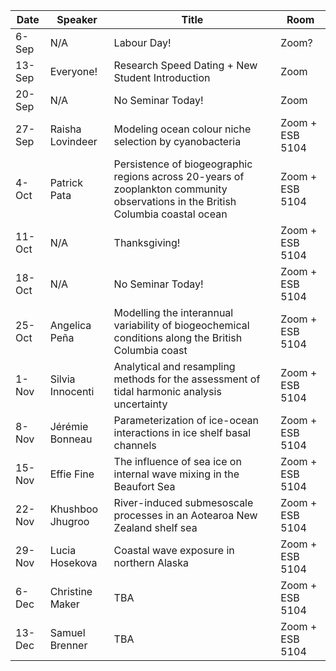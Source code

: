 Date  |  Speaker                                            |  Title                                                                                                |  Room
---------|-----------------------------------------------------|---------------------------------------------------------------------------------------------------------------------|------
6-Sep   |  N/A                                             |  Labour Day!                                                                                            |  Zoom?
13-Sep   | Everyone!                                             |  Research Speed Dating + New Student Introduction                                                                                          |  Zoom
20-Sep   | N/A                                               |  No Seminar Today!                                                                                          |  Zoom
27-Sep   | Raisha Lovindeer                                           |  Modeling ocean colour niche selection by cyanobacteria                                                                                           |  Zoom + ESB 5104
4-Oct   | Patrick Pata                                              |   Persistence of biogeographic regions across 20-years of zooplankton community observations in the British Columbia coastal ocean                                                                                            |  Zoom + ESB 5104
11-Oct   |  N/A                                              |  Thanksgiving!                                                                                           |  Zoom + ESB 5104
18-Oct   |  N/A                                           |  No Seminar Today!                                                                                          |  Zoom + ESB 5104
25-Oct   |  Angelica Peña                                            |  Modelling the interannual variability of biogeochemical conditions along the British Columbia coast                                                                                          |  Zoom + ESB 5104
1-Nov   |  Silvia Innocenti                                              |  Analytical and resampling methods for the assessment of tidal harmonic analysis uncertainty                                                                                          |  Zoom + ESB 5104
8-Nov   |  Jérémie Bonneau                                             |  Parameterization of ice-ocean interactions in ice shelf basal channels                                                                                           |  Zoom + ESB 5104
15-Nov   |  Effie Fine                                            |  The influence of sea ice on internal wave mixing in the Beaufort Sea                                                                                           |  Zoom + ESB 5104
22-Nov   |  Khushboo Jhugroo                                             |  River-induced submesoscale processes in an Aotearoa New Zealand shelf sea                                                                                           |  Zoom + ESB 5104
29-Nov   |  Lucia Hosekova                                           |  Coastal wave exposure in northern Alaska                                                                                            |  Zoom + ESB 5104
6-Dec   |  Christine Maker                                             |  TBA                                                                                           |  Zoom + ESB 5104
13-Dec   | Samuel Brenner                                            |  TBA                                                                                           |  Zoom + ESB 5104
